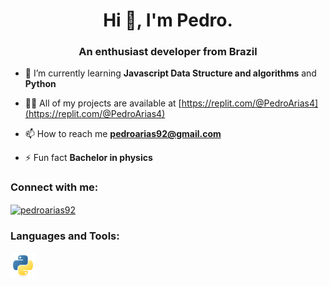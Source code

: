 <h1 align="center">Hi 👋, I'm Pedro.</h1>
<h3 align="center">An enthusiast developer from Brazil</h3>

- 🌱 I’m currently learning **Javascript Data Structure and algorithms** and **Python**

- 👨‍💻 All of my projects are available at [https://replit.com/@PedroArias4](https://replit.com/@PedroArias4)

- 📫 How to reach me **pedroarias92@gmail.com**

- ⚡ Fun fact **Bachelor in physics**

<h3 align="left">Connect with me:</h3>
<p align="left">
<a href="https://linkedin.com/in/pedroarias92" target="blank"><img align="center" src="https://raw.githubusercontent.com/rahuldkjain/github-profile-readme-generator/master/src/images/icons/Social/linked-in-alt.svg" alt="pedroarias92" height="30" width="40" /></a>
</p>

<h3 align="left">Languages and Tools:</h3>
<p align="left"> <a href="https://www.python.org" target="_blank" rel="noreferrer"> <img src="https://raw.githubusercontent.com/devicons/devicon/master/icons/python/python-original.svg" alt="python" width="40" height="40"/> </a> </p>
